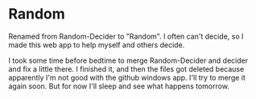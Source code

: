 # Random
Renamed from Random-Decider to "Random".
I often can't decide, so I made this web app to help myself and others decide.

I took some time before bedtime to merge Random-Decider and decider and fix a little there. I finished it, and then the files got deleted because apparently I'm not good with the github windows app.
I'll try to merge it again soon. But for now I'll sleep and see what happens tomorrow.
